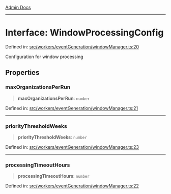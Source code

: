[Admin Docs](/)

***

# Interface: WindowProcessingConfig

Defined in: [src/workers/eventGeneration/windowManager.ts:20](https://github.com/Sourya07/talawa-api/blob/2dc82649c98e5346c00cdf926fe1d0bc13ec1544/src/workers/eventGeneration/windowManager.ts#L20)

Configuration for window processing

## Properties

### maxOrganizationsPerRun

> **maxOrganizationsPerRun**: `number`

Defined in: [src/workers/eventGeneration/windowManager.ts:21](https://github.com/Sourya07/talawa-api/blob/2dc82649c98e5346c00cdf926fe1d0bc13ec1544/src/workers/eventGeneration/windowManager.ts#L21)

***

### priorityThresholdWeeks

> **priorityThresholdWeeks**: `number`

Defined in: [src/workers/eventGeneration/windowManager.ts:23](https://github.com/Sourya07/talawa-api/blob/2dc82649c98e5346c00cdf926fe1d0bc13ec1544/src/workers/eventGeneration/windowManager.ts#L23)

***

### processingTimeoutHours

> **processingTimeoutHours**: `number`

Defined in: [src/workers/eventGeneration/windowManager.ts:22](https://github.com/Sourya07/talawa-api/blob/2dc82649c98e5346c00cdf926fe1d0bc13ec1544/src/workers/eventGeneration/windowManager.ts#L22)
